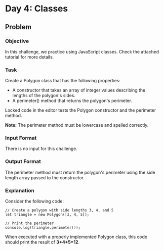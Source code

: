 # Day 4: Classes

## Problem

### Objective

<p>In this challenge, we practice using JavaScript classes. Check the attached tutorial for more details.</p>

### Task

<p>Create a Polygon class that has the following properties:</p>

- A constructor that takes an array of integer values describing the lengths of the polygon's sides.
- A perimeter() method that returns the polygon's perimeter.
<p>Locked code in the editor tests the Polygon constructor and the perimeter method.</p>

<p><b>Note:</b> The perimeter method must be lowercase and spelled correctly.</p>

### Input Format

<p>There is no input for this challenge.</p>

### Output Format

<p>The perimeter method must return the polygon's perimeter using the side length array passed to the constructor.</p>

### Explanation

<p>Consider the following code:</p>

```
// Create a polygon with side lengths 3, 4, and 5
let triangle = new Polygon([3, 4, 5]);

// Print the perimeter
console.log(triangle.perimeter());
```

<p>When executed with a properly implemented Polygon class, this code should print the result of <b>3+4+5=12</b>.</p>
